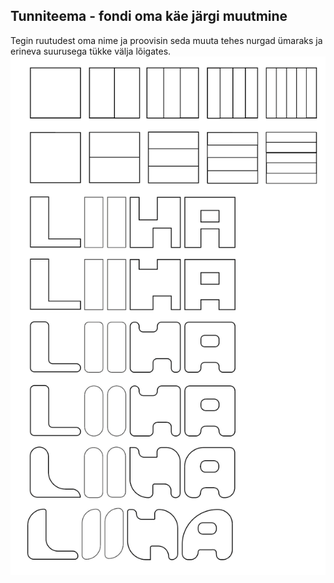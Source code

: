## Tunniteema - fondi oma käe järgi muutmine
Tegin ruutudest oma nime ja proovisin seda muuta tehes nurgad ümaraks ja erineva suurusega tükke välja lõigates.
![Font minu käe järgi](./images/02.02tunnusgraafika.png)